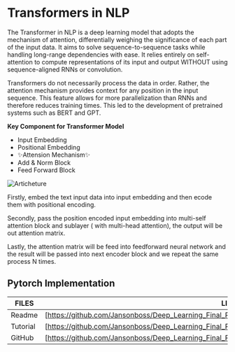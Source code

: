 # Transformers in NLP

The Transformer in NLP is a deep learning model that adopts the mechanism of attention, differentially weighing the significance of each part of the input data. It aims to solve sequence-to-sequence tasks while handling long-range dependencies with ease. It relies entirely on self-attention to compute representations of its input and output WITHOUT using sequence-aligned RNNs or convolution.

Transformers do not necessarily process the data in order. Rather, the attention mechanism provides context for any position in the input sequence. This feature allows for more parallelization than RNNs and therefore reduces training times. This led to the development of pretrained systems such as BERT and GPT.

**Key Component for Transformer Model**
- Input Embedding 
- Positional Embedding
- ✨Attension Mechanism✨      
- Add & Norm Block
- Feed Forward Block

![Articheture](https://brooksj.com/images/NLP/transformer_1.png)

Firstly, embed the text input data into input embedding and then ecode them with positional encoding.

Secondly, pass the position encoded input embedding into multi-self attention block and sublayer ( with multi-head attention), the output will be out attention matrix.

Lastly, the attention matrix will be feed into feedforward neural network and the result will be passed into next encoder block and we repeat the same process N times.

## Pytorch Implementation 

| FILES | LINK |
| ------ | ------ |
| Readme | [https://github.com/Jansonboss/Deep_Learning_Final_Project/blob/main/README.md]|
| Tutorial | [https://github.com/Jansonboss/Deep_Learning_Final_Project/blob/main/Transformer_Pytorch_Explained.ipynb]|
| GitHub | [https://github.com/Jansonboss/Deep_Learning_Final_Project]|
